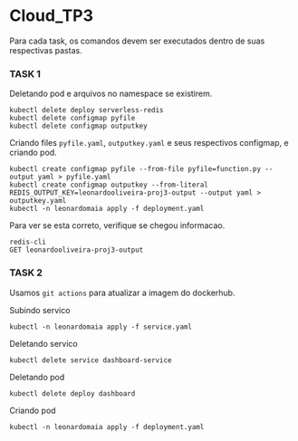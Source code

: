 # Cloud_TP3
Para cada task, os comandos devem ser executados dentro de suas respectivas pastas.
### TASK 1
Deletando pod e arquivos no namespace se existirem.
```
kubectl delete deploy serverless-redis
kubectl delete configmap pyfile
kubectl delete configmap outputkey
```
Criando files `pyfile.yaml`, `outputkey.yaml` e seus respectivos configmap, e criando pod.
```
kubectl create configmap pyfile --from-file pyfile=function.py --output yaml > pyfile.yaml
kubectl create configmap outputkey --from-literal REDIS_OUTPUT_KEY=leonardooliveira-proj3-output --output yaml > outputkey.yaml
kubectl -n leonardomaia apply -f deployment.yaml
```
Para ver se esta correto, verifique se chegou informacao.
```
redis-cli
GET leonardooliveira-proj3-output
```
### TASK 2
Usamos `git actions` para atualizar a imagem do dockerhub.

Subindo servico
```
kubectl -n leonardomaia apply -f service.yaml
```
Deletando servico
```
kubectl delete service dashboard-service
```

Deletando pod
```
kubectl delete deploy dashboard
```

Criando pod
```
kubectl -n leonardomaia apply -f deployment.yaml
```
